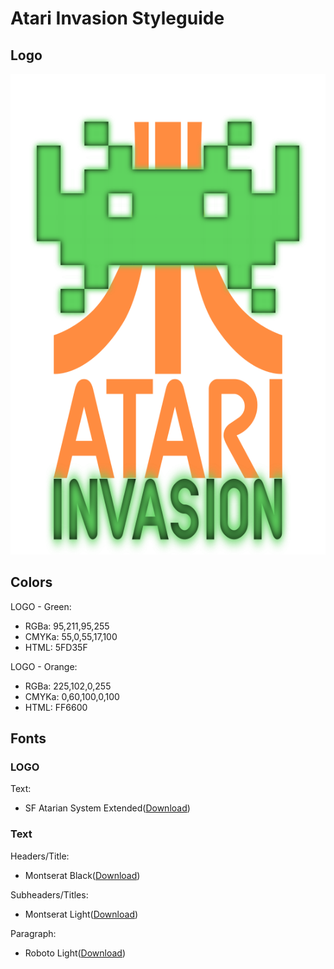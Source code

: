 # Atari Invasion Styleguide

## Logo

  ![Preview](https://raw.githubusercontent.com/senorrossie/ai-styleguide/master/logo/Atari%20Invasion%20-%20Multilayer%20v5.2.png)

## Colors

LOGO - Green:
  - RGBa: 95,211,95,255
  - CMYKa: 55,0,55,17,100
  - HTML: 5FD35F

LOGO - Orange:
  - RGBa: 225,102,0,255
  - CMYKa: 0,60,100,0,100
  - HTML: FF6600

## Fonts

### LOGO

Text:
  - SF Atarian System Extended([Download](http://www.onlinewebfonts.com/download/a575960e7b96141e7ec34bc95aa772e2))

### Text

Headers/Title:
  - Montserat Black([Download](https://github.com/JulietaUla/Montserrat))

Subheaders/Titles:
  - Montserat Light([Download](https://github.com/JulietaUla/Montserrat))

Paragraph:
  - Roboto Light([Download](https://github.com/google/roboto/))